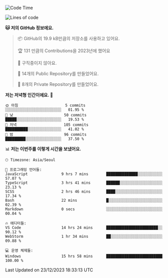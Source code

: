   <!--START_SECTION:waka-->
![Code Time](http://img.shields.io/badge/Code%20Time-315%20hrs%2037%20mins-blue)

![Lines of code](https://img.shields.io/badge/%EC%A0%80%EB%8A%94%20%EC%97%AC%ED%83%9C%EA%B9%8C%EC%A7%80%20-178.0%20thousand%20%EC%A4%84%EC%9D%98%20%EC%BD%94%EB%93%9C%EB%A5%BC%20%EC%9E%91%EC%84%B1%ED%96%88%EC%96%B4%EC%9A%94.-blue)

**🐱 저의 GitHub 정보에요.** 

> 📦 GitHub의 19.9 kB만큼의 저장소를 사용하고 있어요. 
 > 
> 🏆 131 만큼의 Contributions을 2023년에 했어요
 > 
> 🚫 구직중이지 않아요.
 > 
> 📜 14개의 Public Repository를 만들었어요. 
 > 
> 🔑 8개의 Private Repository를 만들었어요. 
 > 
**저는 저녁형 인간이에요. 🦉** 

```text
🌞 아침                     5 commits           ░░░░░░░░░░░░░░░░░░░░░░░░░   01.95 % 
🌆 낮　                     50 commits          █████░░░░░░░░░░░░░░░░░░░░   19.53 % 
🌃 저녁                     105 commits         ██████████░░░░░░░░░░░░░░░   41.02 % 
🌙 밤　                     96 commits          █████████░░░░░░░░░░░░░░░░   37.50 % 
```


📊 **저는 이번주를 이렇게 시간을 보냈어요.** 

```text
🕑︎ Timezone: Asia/Seoul

💬 프로그래밍 언어들: 
JavaScript               9 hrs 7 mins        ██████████████░░░░░░░░░░░   57.07 % 
TypeScript               3 hrs 41 mins       ██████░░░░░░░░░░░░░░░░░░░   23.13 % 
SCSS                     2 hrs 46 mins       ████░░░░░░░░░░░░░░░░░░░░░   17.34 % 
Bash                     22 mins             █░░░░░░░░░░░░░░░░░░░░░░░░   02.39 % 
Markdown                 0 secs              ░░░░░░░░░░░░░░░░░░░░░░░░░   00.04 % 

🔥 에디터들: 
VS Code                  14 hrs 24 mins      ███████████████████████░░   90.12 % 
WebStorm                 1 hr 34 mins        ██░░░░░░░░░░░░░░░░░░░░░░░   09.88 % 

💻 운영 체제들: 
Windows                  15 hrs 58 mins      █████████████████████████   100.00 % 
```


 Last Updated on 23/12/2023 18:33:13 UTC
<!--END_SECTION:waka-->
